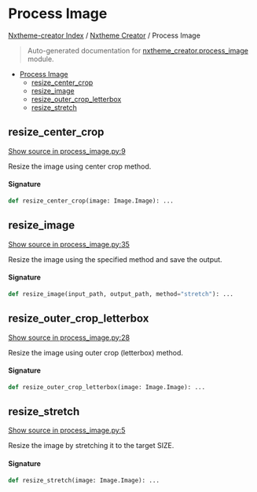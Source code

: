 # Process Image

[Nxtheme-creator Index](../README.md#nxtheme-creator-index) / [Nxtheme Creator](./index.md#nxtheme-creator) / Process Image

> Auto-generated documentation for [nxtheme_creator.process_image](../../../nxtheme_creator/process_image.py) module.

- [Process Image](#process-image)
  - [resize_center_crop](#resize_center_crop)
  - [resize_image](#resize_image)
  - [resize_outer_crop_letterbox](#resize_outer_crop_letterbox)
  - [resize_stretch](#resize_stretch)

## resize_center_crop

[Show source in process_image.py:9](../../../nxtheme_creator/process_image.py#L9)

Resize the image using center crop method.

#### Signature

```python
def resize_center_crop(image: Image.Image): ...
```



## resize_image

[Show source in process_image.py:35](../../../nxtheme_creator/process_image.py#L35)

Resize the image using the specified method and save the output.

#### Signature

```python
def resize_image(input_path, output_path, method="stretch"): ...
```



## resize_outer_crop_letterbox

[Show source in process_image.py:28](../../../nxtheme_creator/process_image.py#L28)

Resize the image using outer crop (letterbox) method.

#### Signature

```python
def resize_outer_crop_letterbox(image: Image.Image): ...
```



## resize_stretch

[Show source in process_image.py:5](../../../nxtheme_creator/process_image.py#L5)

Resize the image by stretching it to the target SIZE.

#### Signature

```python
def resize_stretch(image: Image.Image): ...
```